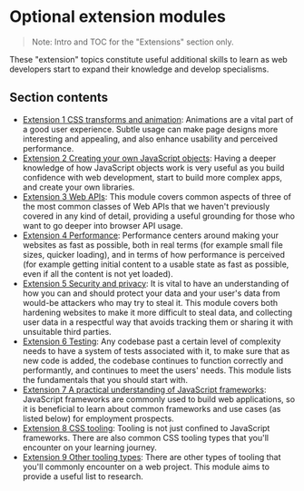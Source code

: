 # Optional extension modules

> Note: Intro and TOC for the "Extensions" section only.

These "extension" topics constitute useful additional skills to learn as web developers start to expand their knowledge and develop specialisms.

## Section contents

- [Extension 1 CSS transforms and animation](/curriculum/3-extensions/1-css-transforms-and-animation.md): Animations are a vital part of a good user experience. Subtle usage can make page designs more interesting and appealing, and also enhance usability and perceived performance.
- [Extension 2 Creating your own JavaScript objects](/curriculum/3-extensions/2-creating-your-own-javascript-objects.md): Having a deeper knowledge of how JavaScript objects work is very useful as you build confidence with web development, start to build more complex apps, and create your own libraries.
- [Extension 3 Web APIs](/curriculum/3-extensions/3-web-apis.md): This module covers common aspects of three of the most common classes of Web APIs that we haven't previously covered in any kind of detail, providing a useful grounding for those who want to go deeper into browser API usage.
- [Extension 4 Performance](/curriculum/3-extensions/4-performance.md): Performance centers around making your websites as fast as possible, both in real terms (for example small file sizes, quicker loading), and in terms of how performance is perceived (for example getting initial content to a usable state as fast as possible, even if all the content is not yet loaded).
- [Extension 5 Security and privacy](/curriculum/3-extensions/5-security-and-privacy.md): It is vital to have an understanding of how you can and should protect your data and your user's data from would-be attackers who may try to steal it. This module covers both hardening websites to make it more difficult to steal data, and collecting user data in a respectful way that avoids tracking them or sharing it with unsuitable third parties.
- [Extension 6 Testing](/curriculum/3-extensions/6-testing.md): Any codebase past a certain level of complexity needs to have a system of tests associated with it, to make sure that as new code is added, the codebase continues to function correctly and performantly, and continues to meet the users' needs. This module lists the fundamentals that you should start with.
- [Extension 7 A practical understanding of JavaScript frameworks](/curriculum/3-extensions/7-a-practical-understanding-of-javascript-frameworks.md): JavaScript frameworks are commonly used to build web applications, so it is beneficial to learn about common frameworks and use cases (as listed below) for employment prospects.
- [Extension 8 CSS tooling](/curriculum/3-extensions/8-css-tooling.md): Tooling is not just confined to JavaScript frameworks. There are also common CSS tooling types that you'll encounter on your learning journey.
- [Extension 9 Other tooling types](/curriculum/3-extensions/9-other-tooling-types.md): There are other types of tooling that you'll commonly encounter on a web project. This module aims to provide a useful list to research.


